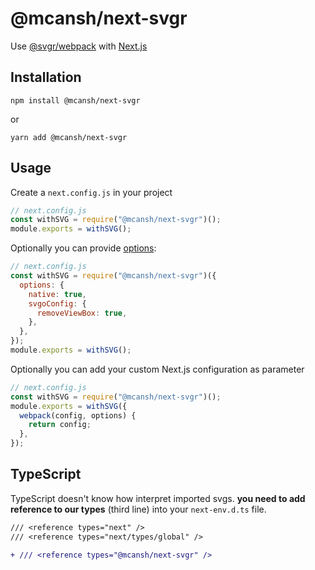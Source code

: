 # @mcansh/next-svgr

Use [@svgr/webpack](https://github.com/gregberge/svgr/tree/master/packages/webpack) with [Next.js](https://github.com/vercel/next.js)

## Installation

```
npm install @mcansh/next-svgr
```

or

```
yarn add @mcansh/next-svgr
```

## Usage

Create a `next.config.js` in your project

```js
// next.config.js
const withSVG = require("@mcansh/next-svgr")();
module.exports = withSVG();
```

Optionally you can provide [options](https://github.com/gregberge/svgr/tree/master/packages/webpack#passing-options):

```js
// next.config.js
const withSVG = require("@mcansh/next-svgr")({
  options: {
    native: true,
    svgoConfig: {
      removeViewBox: true,
    },
  },
});
module.exports = withSVG();
```

Optionally you can add your custom Next.js configuration as parameter

```js
// next.config.js
const withSVG = require("@mcansh/next-svgr")();
module.exports = withSVG({
  webpack(config, options) {
    return config;
  },
});
```

## TypeScript

TypeScript doesn't know how interpret imported svgs.
**you need to add reference to our types** (third line) into your `next-env.d.ts` file.

```diff
/// <reference types="next" />
/// <reference types="next/types/global" />

+ /// <reference types="@mcansh/next-svgr" />
```
